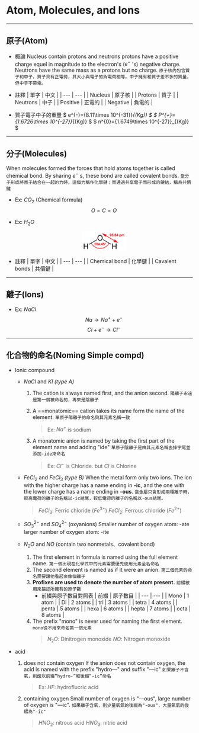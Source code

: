 # Atom, Molecules, and Ions

---

## 原子(Atom)

* 概論
  Nucleus contain protons and neutrons protons have a positive charge equel in magnitude to the electron's ($e^{-}$ 's) negative charge. Neutrons have the same mass as a protons but no charge.
`原子核內包含質子和中子，質子具有正電荷，其大小與電子的負電荷相等。中子擁有和質子差不多的質量，但中子不帶電。`
* 註釋
  | 單字 | 中文 |
  | --- | --- |
  | Nucleus | 原子核 |
  | Protons | 質子 |
  | Neutrons | 中子 |
  | Positive | 正電的 |
  | Negative | 負電的 |

* 質子電子中子的重量
  $ e^{-}={8.11\times 10^{-31}}_{(Kg)} $
  $ P^{+}={1.6726\times 10^{-27}}_{(Kg)} $
  $ n^{0}={1.6749\times 10^{-27}}_{(Kg)} $

---

## 分子(Molecules)

When molecules formed the forces that hold atoms together is called chemical bond. By sharing $e^{-}$ s, these bond are called covalent bonds.
`當分子形成將原子結合在一起的力時，這個力稱作化學鍵；而通過共享電子而形成的鍵結，稱為共價鍵`

* Ex: $CO_2$ (Chemical formula)
  $$O=C=O$$
* Ex: $H_2O$<div align="center"> <img src=Pictrue/Water-2D-labelled.png width=25% /><div>

* 註釋
  | 單字 | 中文 |
  | --- | --- |
  | Chemical bond | 化學鍵 |
  | Cavalent bonds | 共價鍵 |

---

## 離子(Ions)

* Ex: $NaCl$
$$ Na\to Na^++e^- $$ $$ Cl+e^-\to Cl^- $$

---

## 化合物的命名(Noming Simple compd)<!-- Compd是Compouds的國際縮寫 -->

* Ionic compound

  * $NaCl$ and $KI$ _(type A)_

    1. The cation is always named first, and the anion second.
        `陽離子永遠是第一個被命名的，再來是陰離子`

    2. A ==monatomic== cation takes its name form the name of the element.<!-- Monatomic由 Mono+Atomic 組成，其中 mono 表"單一個"， atomic 表"原子的" -->
    `單原子陽離子的命名與其元素名稱一致`
        >Ex: $Na^+$ is sodium
    3. A monatomic anion is named by taking the first part of the element name and adding "ide"
    `單原子陰離子是由其元素名稱去掉字尾並添加-ide來命名`
        >Ex: $Cl^-$ is Chloride. but $Cl$ is Chlorine

  * $FeCl_2$ and $FeCl_3$ _(type B)_
    When the metal form only two ions. The ion with the higher charge has a name ending in **-ic**, and the one with the lower charge has a name ending in **-ous**.
    `當金屬只會形成兩種離子時，較高電荷的離子的名稱以-ic結尾，較低電荷的離子的名稱以-ous結尾。`
      >$FeCl_3$: Ferric chloride ($Fe^{3+}$)
      >$FeCl_2$: Ferrous chloride ($Fe^{2+}$)
  * $SO^{2-}_3$ and $SO^{2-}_4$ (oxyanions)
    Smaller number of oxygen atom: -ate
    larger number of oxygen atom: -ite
  * $N_2O$ and $NO$ (contain two nonmetals、covalent bond)
    1. The first element in formula is named using the full element name.
      `第一個出現在化學式中的元素需要優先使用元素全名命名`
    2. The second element is named as if it were an anion.
      `第二個元素的命名需要讓他看起來像個離子`
    3. **Profixes are used to denote the number of atom present.**
      `前綴被用來描述所擁有的原子數`
       * 前綴與原子數目對照表
         | 前綴 | 原子數目 |
         | --- | --- |
         | Mono | 1 atom |
         | Di | 2 atoms |
         | tri | 3 atoms |
         | tetra | 4 atoms |
         | penta | 5 atoms |
         | hexa | 6 atoms |
         | hepta | 7 atoms |
         | octa | 8 atoms |
    4. The prefix "mono" is never used for naming the first element.
      `mono從不用來命名第一個元素`
        >$N_2O$: Dinitrogen monoxide
        >$NO$: Nitrogen monoxide
* acid
  1. does not contain oxygen
  If the anion does not contain oxygen, the acid is named with the prefix "hydro—" and suffix "—ic"
    `如果離子不含氧，則酸以前綴“hydro-”和後綴“-ic”命名`
      >Ex: $HF$: hydroflucric acid
  2. containing oxygen
    Small number of oxygen is "—ous", large number of oxygen is "—ic".
      `如果離子含氧，則少量氧氣的後綴為"-ous"，大量氧氣的後綴為"-ic"`
      >$HNO_2$: nitrous acid
      >$HNO_3$: nitric acid

